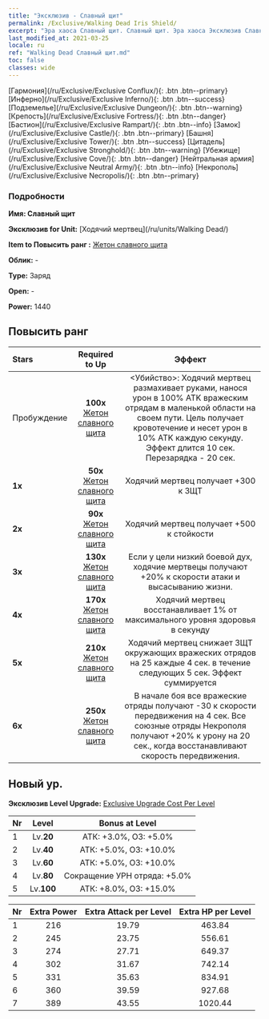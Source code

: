 ```yaml
---
title: "Эксклюзив - Славный щит"
permalink: /Exclusive/Walking Dead Iris Shield/
excerpt: "Эра хаоса Славный щит. Славный щит. Эра хаоса Эксклюзив Славный щит. Ходячий мертвец Эксклюзив."
last_modified_at: 2021-03-25
locale: ru
ref: "Walking Dead Славный щит.md"
toc: false
classes: wide
---
```

 [Гармония](/ru/Exclusive/Exclusive Conflux/){: .btn .btn--primary} [Инферно](/ru/Exclusive/Exclusive Inferno/){: .btn .btn--success} [Подземелье](/ru/Exclusive/Exclusive Dungeon/){: .btn .btn--warning} [Крепость](/ru/Exclusive/Exclusive Fortress/){: .btn .btn--danger} [Бастион](/ru/Exclusive/Exclusive Rampart/){: .btn .btn--info} [Замок](/ru/Exclusive/Exclusive Castle/){: .btn .btn--primary} [Башня](/ru/Exclusive/Exclusive Tower/){: .btn .btn--success} [Цитадель](/ru/Exclusive/Exclusive Stronghold/){: .btn .btn--warning} [Убежище](/ru/Exclusive/Exclusive Cove/){: .btn .btn--danger} [Нейтральная армия](/ru/Exclusive/Exclusive Neutral Army/){: .btn .btn--info} [Некрополь](/ru/Exclusive/Exclusive Necropolis/){: .btn .btn--primary} 

### Подробности
 **Имя: Славный щит** 

 **Эксклюзив for Unit:** [Ходячий мертвец](/ru/units/Walking Dead/) 

 **Item to Повысить ранг :** [Жетон славного щита](/ru/Items/con_913/)

 **Облик:** -

 **Type:** Заряд

 **Open:** -

 **Power:** 1440

## Повысить ранг 

  |     Stars    |  Required to Up | Эффект |
  |:-------------|:---------------:|:---------------:|
  |  Пробуждение  | **100x** [Жетон славного щита](/ru/Items/con_913/) | <Убийство>: Ходячий мертвец размахивает руками, нанося урон в 100% ATK вражеским отрядам в маленькой области на своем пути. Цель получает кровотечение и несет урон в 10% ATK каждую секунду. Эффект длится 10 сек. Перезарядка - 20 сек. |
  | **1x** <i class="fas fa-star"/> | **50x** [Жетон славного щита](/ru/Items/con_913/) | Ходячий мертвец получает +300 к ЗЩТ |
  | **2x** <i class="fas fa-star"/> | **90x** [Жетон славного щита](/ru/Items/con_913/) | Ходячий мертвец получает +500 к стойкости |
  | **3x** <i class="fas fa-star"/> | **130x** [Жетон славного щита](/ru/Items/con_913/) | Если у цели низкий боевой дух, ходячие мертвецы получают +20% к скорости атаки и высасыванию жизни. |
  | **4x** <i class="fas fa-star"/> | **170x** [Жетон славного щита](/ru/Items/con_913/) | Ходячий мертвец восстанавливает 1% от максимального уровня здоровья в секунду |
  | **5x** <i class="fas fa-star"/> | **210x** [Жетон славного щита](/ru/Items/con_913/) | Ходячий мертвец снижает ЗЩТ окружающих вражеских отрядов на 25 каждые 4 сек. в течение следующих 5 сек. Эффект суммируется |
  | **6x** <i class="fas fa-star"/> | **250x** [Жетон славного щита](/ru/Items/con_913/) | В начале боя все вражеские отряды получают -30 к скорости передвижения на 4 сек. Все союзные отряды Некрополя получают +20% к урону на 20 сек., когда восстанавливают скорость передвижения. |


## Новый ур.
 **Эксклюзив Level Upgrade:** [Exclusive Upgrade Cost Per Level](/Exclusive/ExclusiveUpgradeCostPerLevel/)

  |  Nr  |   Level  | Bonus at Level |
  |:-----|:--------:|:--------------:|
  | 1 | Lv.**20** | АТК: +3.0%, ОЗ: +5.0% |
  | 2 | Lv.**40** | АТК: +5.0%, ОЗ: +10.0% |
  | 3 | Lv.**60** | АТК: +5.0%, ОЗ: +10.0% |
  | 4 | Lv.**80** | Сокращение УРН отряда: +5.0% |
  | 5 | Lv.**100** | АТК: +8.0%, ОЗ: +15.0% |


  |  Nr  |  Extra Power | Extra Attack per Level | Extra HP per Level |
  |:-----|:--------:|:--------:|:--------:|
  | 1 | 216 | 19.79 | 463.84 |
  | 2 | 245 | 23.75 | 556.61 |
  | 3 | 274 | 27.71 | 649.37 |
  | 4 | 302 | 31.67 | 742.14 |
  | 5 | 331 | 35.63 | 834.91 |
  | 6 | 360 | 39.59 | 927.68 |
  | 7 | 389 | 43.55 | 1020.44 |


